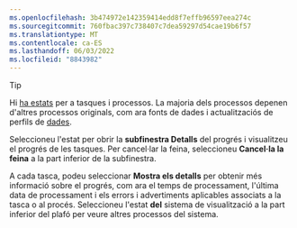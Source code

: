 ```yaml
---
ms.openlocfilehash: 3b474972e142359414edd8f7effb96597eea274c
ms.sourcegitcommit: 760fbac397c738407c7dea59297d54cae19b6f57
ms.translationtype: MT
ms.contentlocale: ca-ES
ms.lasthandoff: 06/03/2022
ms.locfileid: "8843982"
---
```

> [!TIP] 
> Hi [ha estats](../system.md#status-definitions) per a tasques i processos. La majoria dels processos depenen d'altres processos originals, com ara fonts de dades i actualitzaciós de perfils de [dades](../system.md#refresh-processes). 
> 
> Seleccioneu l'estat per obrir la **subfinestra Detalls** del progrés i visualitzeu el progrés de les tasques. Per cancel·lar la feina, seleccioneu **Cancel·la la feina** a la part inferior de la subfinestra. 
> 
> A cada tasca, podeu seleccionar **Mostra els detalls** per obtenir més informació sobre el progrés, com ara el temps de processament, l'última data de processament i els errors i advertiments aplicables associats a la tasca o al procés. Seleccioneu l'estat **del** sistema de visualització a la part inferior del plafó per veure altres processos del sistema.